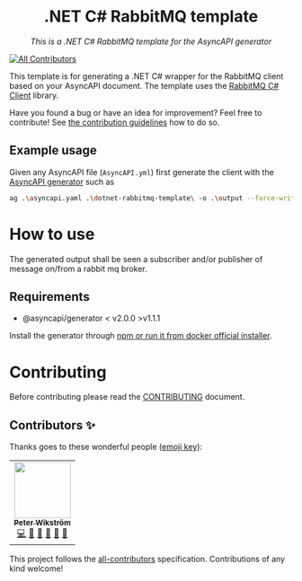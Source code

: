 <h1 align="center">.NET C# RabbitMQ template</h1>

<p align="center">
  <em>This is a .NET C# RabbitMQ template for the AsyncAPI generator</em>
</p>


<!-- ALL-CONTRIBUTORS-BADGE:START - Do not remove or modify this section -->
[![All Contributors](https://img.shields.io/badge/all_contributors-2-orange.svg?style=flat-square)](##Contributors-✨)
<!-- ALL-CONTRIBUTORS-BADGE:END -->

This template is for generating a .NET C# wrapper for the RabbitMQ client based on your AsyncAPI document. The template uses the [RabbitMQ C# Client](https://rabbitmq.github.io/rabbitmq-dotnet-client/api/RabbitMQ.Client.html) library.

Have you found a bug or have an idea for improvement? Feel free to contribute! See [the contribution guidelines](#Contributing) how to do so.

## Example usage
Given any AsyncAPI file (`AsyncAPI.yml`) first generate the client with the [AsyncAPI generator](https://github.com/asyncapi/generator) such as 
```bash
ag .\asyncapi.yaml .\dotnet-rabbitmq-template\ -o .\output --force-write -p server=production
```

# How to use
The generated output shall be seen a subscriber and/or publisher of message on/from a rabbit mq broker.

## Requirements
* @asyncapi/generator < v2.0.0 >v1.1.1

Install the generator through [npm or run it from docker official installer](https://github.com/asyncapi/generator#install).

# Contributing

Before contributing please read the [CONTRIBUTING](CONTRIBUTING.md) document.


## Contributors ✨

Thanks goes to these wonderful people ([emoji key](https://allcontributors.org/docs/en/emoji-key)):

<!-- ALL-CONTRIBUTORS-LIST:START - Do not remove or modify this section -->
<!-- prettier-ignore-start -->
<!-- markdownlint-disable -->
<table>
  <tr>
    <td align="center"><a href="https://github.com/mr-nuno"><img src="https://avatars.githubusercontent.com/u/1067841?v=4" width="100px;" alt=""/><br /><sub><b>Peter Wikström</b></sub></a><br /><a href="https://github.com/@asyncapi/dotnet-nats-template/commits?author=jonaslagoni" title="Code">💻</a> <a href="#maintenance-jonaslagoni" title="Maintenance">🚧</a> <a href="#question-mr-nuno" title="Answering Questions">💬</a> <a href="#ideas-mr-nuno" title="Ideas, Planning, & Feedback">🤔</a> <a href="https://github.com/@asyncapi/dotnet-rabbitmq-template/commits?author=mr-nuno" title="Documentation">📖</a> <a href="https://github.com/@asyncapi/dotnet-rabbitmq-template/issues?q=author%3Amr-nuno" title="Bug reports">🐛</a></td>
  </tr>
</table>

<!-- markdownlint-restore -->
<!-- prettier-ignore-end -->

<!-- ALL-CONTRIBUTORS-LIST:END -->

This project follows the [all-contributors](https://github.com/all-contributors/all-contributors) specification. Contributions of any kind welcome!